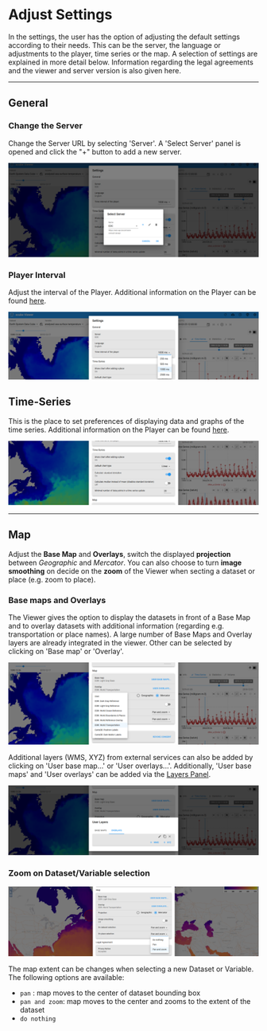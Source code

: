 # Adjust Settings

In the settings, the user has the option of adjusting the default settings according to their needs. This can be the server, the language or adjustments to the player, time series or the map. A selection of settings are explained in more detail below. Information regarding the legal agreements and the viewer and server version is also given here.

---

## General

### Change the Server

Change the Server URL by selecting 'Server'. A 'Select Server' panel is opened and click the "+" button to add a new server.

![Settings - Change Server](../assets/images/viewer/settings_server.png)

### Player Interval

Adjust the interval of the Player. Additional information on the Player can be found [here](../user_guide/analyse.md/#player).

![Settings - Player Interval](../assets/images/viewer/settings_player.png)

## Time-Series

This is the place to set preferences of displaying data and graphs of the time series. Additional information on the Player can be found [here](../user_guide/analyse.md).

![Settings - Time Series](../assets/images/viewer/settings_timeseries.png)

---

## Map

Adjust the **Base Map** and **Overlays**, switch the displayed **projection** between _Geographic_ and _Mercator_. You can also choose to turn **image smoothing** on decide on the **zoom** of the Viewer when secting a dataset or place (e.g. zoom to place).

### Base maps and Overlays

The Viewer gives the option to display the datasets in front of a Base Map and to overlay datasets with additional information (regarding e.g. transportation or place names). A large number of Base Maps and Overlay layers are already integrated in the viewer. Other can be selected by clicking on 'Base map' or 'Overlay'.

![Settings - Maps - Overlay](../assets/images/viewer/settings_overlay.png)

Additional layers (WMS, XYZ) from external services can also be added by clicking on 'User base map...' or 'User overlays...'. Additionally, 'User base maps' and 'User overlays' can be added via the [Layers Panel](../user_guide/getting_started.md/#adjust-layer-visibilities).

![Settings - Maps - User Maps](../assets/images/viewer/settings_usermaps.png)

### Zoom on Dataset/Variable selection

![On Selection](../assets/images/viewer/settings_on_selection.png)

The map extent can be changes when selecting a new Dataset or Variable. The following options are available:

- `pan` : map moves to the center of dataset bounding box
- `pan and zoom`: map moves to the center and zooms to the extent of the dataset
- `do nothing`
